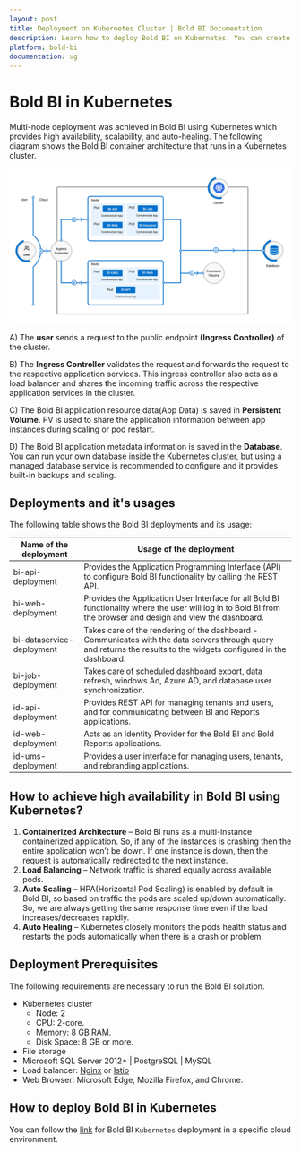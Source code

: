 ```yaml
---
layout: post
title: Deployment on Kubernetes Cluster | Bold BI Documentation
description: Learn how to deploy Bold BI on Kubernetes. You can create Kubernetes cluster on either cloud or on-premise infrastructure.
platform: bold-bi
documentation: ug
---
```


# Bold BI in Kubernetes

Multi-node deployment was achieved in Bold BI using Kubernetes which provides high availability, scalability, and auto-healing. The following diagram shows the Bold BI container architecture that runs in a Kubernetes cluster.
  
  ![boldbi architectural diagram kubernetes](/static/assets/installation-and-deployment/images/architecture-diagram-k8s.png)

A) The **user** sends a request to the public endpoint **(Ingress Controller)** of the cluster.

B) The **Ingress Controller** validates the request and forwards the request to the respective application services. This ingress controller also acts as a load balancer and shares the incoming traffic across the respective application services in the cluster.

C) The Bold BI application resource data(App Data) is saved in **Persistent Volume**. PV is used to share the application information between app instances during scaling or pod restart.

D) The Bold BI application metadata information is saved in the **Database**. You can run your own database inside the Kubernetes cluster, but using a managed database service is recommended to configure and it provides built-in backups and scaling.

## Deployments and it's usages

The following table shows the Bold BI deployments and its usage:

|Name of the deployment | Usage of the deployment|
|-------------------|-----------------------|
| bi-api-deployment | Provides the Application Programming Interface (API) to configure Bold BI functionality by calling the REST API.|
| bi-web-deployment | Provides the Application User Interface for all Bold BI functionality where the user will log in to Bold BI from the browser and design and view the dashboard. |
| bi-dataservice-deployment| Takes care of the rendering of the dashboard - Communicates with the data servers through query and returns the results to the widgets configured in the dashboard. |
| bi-job-deployment | Takes care of scheduled dashboard export, data refresh, windows Ad, Azure AD, and database user synchronization. |
| id-api-deployment | Provides REST API for managing tenants and users, and for communicating between BI and Reports applications. |
| id-web-deployment | Acts as an Identity Provider for the Bold BI and Bold Reports applications.|
| id-ums-deployment | Provides a user interface for managing users, tenants, and rebranding applications. |

## How to achieve high availability in Bold BI using Kubernetes?

1. **Containerized Architecture** – Bold BI runs as a multi-instance containerized application. So, if any of the instances is crashing then the entire application won’t be down. If one instance is down, then the request is automatically redirected to the next instance. 
2. **Load Balancing** – Network traffic is shared equally across available pods. 
3. **Auto Scaling** – HPA(Horizontal Pod Scaling) is enabled by default in Bold BI, so based on traffic the pods are scaled up/down automatically. So, we are always getting the same response time even if the load increases/decreases rapidly. 
4. **Auto Healing** – Kubernetes closely monitors the pods health status and restarts the pods automatically when there is a crash or problem. 

## Deployment Prerequisites

The following requirements are necessary to run the Bold BI solution.

* Kubernetes cluster
  * Node: 2
  * CPU: 2-core.
  * Memory: 8 GB RAM.
  * Disk Space: 8 GB or more.
* File storage
* Microsoft SQL Server 2012+ | PostgreSQL | MySQL
* Load balancer: [Nginx](https://docs.nginx.com/nginx-ingress-controller/installation/installation-with-manifests/) or [Istio](https://istio.io/latest/docs/setup/getting-started/)
* Web Browser: Microsoft Edge, Mozilla Firefox, and Chrome.

## How to deploy Bold BI in Kubernetes

You can follow the [link](https://github.com/boldbi/boldbi-kubernetes) for Bold BI `Kubernetes` deployment in a specific cloud environment.
